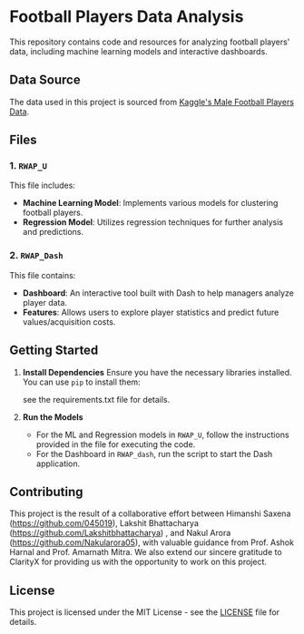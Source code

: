 # Football Players Data Analysis

This repository contains code and resources for analyzing football players' data, including machine learning models and interactive dashboards.

## Data Source

The data used in this project is sourced from [Kaggle's Male Football Players Data](https://www.kaggle.com/datasets/sabir0000/male-football-players-data). 

## Files

### 1. `RWAP_U`
This file includes:
- **Machine Learning Model**: Implements various models for clustering football players.
- **Regression Model**: Utilizes regression techniques for further analysis and predictions.

### 2. `RWAP_Dash`
This file contains:
- **Dashboard**: An interactive tool built with Dash to help managers analyze player data. 
- **Features**: Allows users to explore player statistics and predict future values/acquisition costs.

## Getting Started

1. **Install Dependencies**
   Ensure you have the necessary libraries installed. You can use `pip` to install them:
   
   see the requirements.txt file for details.
   

2. **Run the Models**
   - For the ML and Regression models in `RWAP_U`, follow the instructions provided in the file for executing the code.
   - For the Dashboard in `RWAP_dash`, run the script to start the Dash application.

## Contributing

This project is the result of a collaborative effort between Himanshi Saxena (https://github.com/045019), Lakshit Bhattacharya (https://github.com/Lakshitbhattacharya)
, and Nakul Arora (https://github.com/Nakularora05), with valuable guidance from Prof. Ashok Harnal and Prof. Amarnath Mitra. We also extend our sincere gratitude to 
ClarityX for providing us with the opportunity to work on this project.

## License

This project is licensed under the MIT License - see the [LICENSE](LICENSE) file for details.
